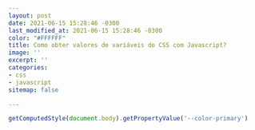 ```yaml
---
layout: post
date: 2021-06-15 15:28:46 -0300
last_modified_at: 2021-06-15 15:28:46 -0300
color: "#FFFFFF"
title: Como obter valores de variáveis do CSS com Javascript?
image: ''
excerpt: ''
categories:
- css
- javascript
sitemap: false

---
```

```javascript
getComputedStyle(document.body).getPropertyValue('--color-primary')
```
